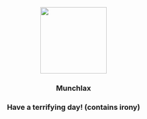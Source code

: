 <p align="center">
    <img src="https://raw.githubusercontent.com/PokeAPI/sprites/master/sprites/pokemon/446.png" width="150" height="150">
</p>
<h3 align="center"> <b>Munchlax</b></h3>
<h3 align="center">Have a terrifying day! (contains irony)</h3>
